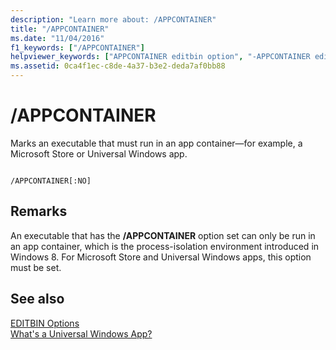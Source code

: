 ```yaml
---
description: "Learn more about: /APPCONTAINER"
title: "/APPCONTAINER"
ms.date: "11/04/2016"
f1_keywords: ["/APPCONTAINER"]
helpviewer_keywords: ["APPCONTAINER editbin option", "-APPCONTAINER editbin option", "/APPCONTAINER editbin option"]
ms.assetid: 0ca4f1ec-c8de-4a37-b3e2-deda7af0bb88
---
```

# /APPCONTAINER

Marks an executable that must run in an app container—for example, a Microsoft Store or Universal Windows app.

```

/APPCONTAINER[:NO]
```

## Remarks

An executable that has the **/APPCONTAINER** option set can only be run in an app container, which is the process-isolation environment introduced in Windows 8. For Microsoft Store and Universal Windows apps, this option must be set.

## See also

[EDITBIN Options](editbin-options.md)<br/>
[What's a Universal Windows App?](/windows/uwp/get-started/universal-application-platform-guide)
